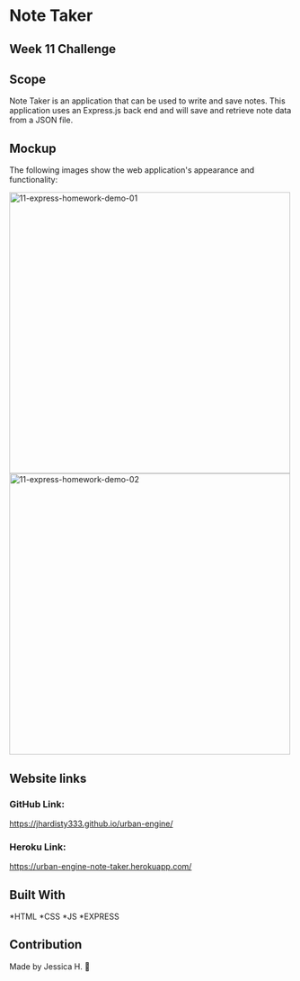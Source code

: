 # Note Taker
## Week 11 Challenge

## Scope
Note Taker is an application that can be used to write and save notes. This application uses an Express.js back end and will save and retrieve note data from a JSON file.

## Mockup 
The following images show the web application's appearance and functionality:

<img width="500" alt="11-express-homework-demo-01" src="https://user-images.githubusercontent.com/82549162/133718090-23a014c7-abd2-4d9e-bf0f-fd36e682cc70.png">

<img width="500" alt="11-express-homework-demo-02" src="https://user-images.githubusercontent.com/82549162/133718154-b28feb4c-3a96-48c2-9826-bae67e19d959.png">

## Website links

### GitHub Link:
https://jhardisty333.github.io/urban-engine/

### Heroku Link:
https://urban-engine-note-taker.herokuapp.com/


## Built With
*HTML *CSS *JS *EXPRESS

## Contribution
Made by Jessica H. 🖤
